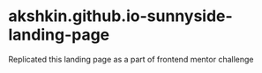 # akshkin.github.io-sunnyside-landing-page
Replicated this landing page as a part of frontend mentor challenge
